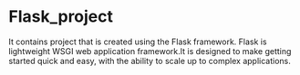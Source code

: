 # Flask_project
It contains project that is created using the Flask framework. Flask is lightweight WSGI web application framework.It is designed to make getting started quick and easy, with the ability to scale up to complex applications.
